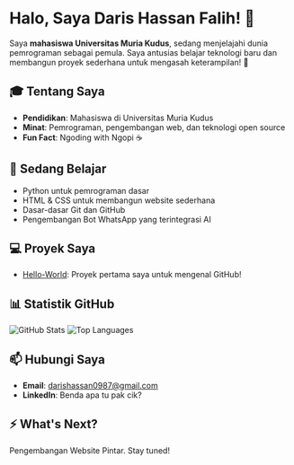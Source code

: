 # Halo, Saya Daris Hassan Falih! 👋

Saya **mahasiswa Universitas Muria Kudus**, sedang menjelajahi dunia pemrograman sebagai pemula. Saya antusias belajar teknologi baru dan membangun proyek sederhana untuk mengasah keterampilan! 🚀

## 🎓 Tentang Saya
- **Pendidikan**: Mahasiswa di Universitas Muria Kudus
- **Minat**: Pemrograman, pengembangan web, dan teknologi open source
- **Fun Fact**: Ngoding with Ngopi ☕

## 🌱 Sedang Belajar
- Python untuk pemrograman dasar
- HTML & CSS untuk membangun website sederhana
- Dasar-dasar Git dan GitHub
- Pengembangan Bot WhatsApp yang terintegrasi AI

## 💻 Proyek Saya
- [Hello-World](https://github.com/drshssnflh/Hello-World): Proyek pertama saya untuk mengenal GitHub!

## 📊 Statistik GitHub
![GitHub Stats](https://github-readme-stats-sigma-five.vercel.app/api?username=drshssnflh1&show_icons=true&theme=gruvbox&include_all_commits=true)
![Top Languages](https://github-readme-stats-sigma-five.vercel.app/api/top-langs/?username=drshssnflh1&layout=compact&theme=gruvbox)

## 📫 Hubungi Saya
- **Email**: darishassan0987@gmail.com
- **LinkedIn**: Benda apa tu pak cik?

## ⚡ What's Next?
Pengembangan Website Pintar. Stay tuned!
